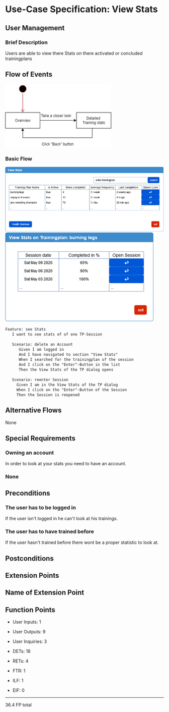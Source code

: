 # Use-Case Specification: View Stats

## User Management
### Brief Description

Users are able to view there Stats on there activated or concluded trainingplans

## Flow of Events
![Flow-of-events](./Pictures/FlowOfEvents.jpg)
### Basic Flow
![UC-View-Stats-Window](./Pictures/ViewStats.jpg)
![UC-View-Stats-of-Trainingplan-X-Window](./Pictures/ViewTPStats.jpg)
``` Gherkin
Feature: see Stats
   I want to see stats of of one TP-Session

   Scenario: delete an Account
      Given I am logged in
      And I have navigated to section "View Stats"
      When I searched for the trainingplan of the session
      And I click on the "Enter"-Button in the list
      Then the View Stats of the TP dialog opens
      
   Scenario: reenter Session
     Given I am in the View Stats of the TP dialog
     When I click on the "Enter"-Button of the Session
     Then the Session is reopened
```


## Alternative Flows
None

## Special Requirements
### Owning an account
In order to look at your stats you need to have an account.
### None

## Preconditions
### The user has to be logged in
If the user isn't logged in he can't look at his trainings.
### The user has to have trained before
If the user hasn't trained before there wont be a proper statistic to look at.

## Postconditions

## Extension Points


## Name of Extension Point

## Function Points

- User Inputs: 1

- User Outputs: 9

- User Inquiries: 3

- DETs: 18

- RETs: 4

- FTR: 1

- ILF: 1

- EIF: 0

----

36.4 FP total
